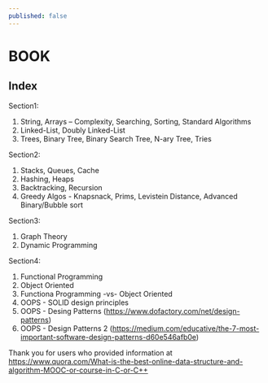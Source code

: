 ```yaml
---
published: false
---
```

# BOOK

## Index

Section1:

1. String, Arrays – Complexity, Searching, Sorting, Standard Algorithms
2. Linked-List, Doubly Linked-List
3. Trees, Binary Tree, Binary Search Tree, N-ary Tree, Tries

Section2: 

1. Stacks, Queues, Cache
2. Hashing, Heaps
3. Backtracking, Recursion
4. Greedy Algos - Knapsnack, Prims, Levistein Distance, Advanced Binary/Bubble sort

Section3:
1. Graph Theory
2. Dynamic Programming


Section4:
1. Functional Programming
2. Object Oriented
3. Functiona Programming -vs- Object Oriented
4. OOPS - SOLID design principles
5. OOPS - Desing Patterns (https://www.dofactory.com/net/design-patterns)
6. OOPS - Design Patterns 2 (https://medium.com/educative/the-7-most-important-software-design-patterns-d60e546afb0e)









Thank you for users who provided information at https://www.quora.com/What-is-the-best-online-data-structure-and-algorithm-MOOC-or-course-in-C-or-C++
